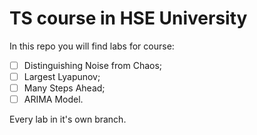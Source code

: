 # TS course in HSE University  

In this repo you will find labs for course:
- [ ] Distinguishing Noise from Chaos;
- [ ] Largest Lyapunov;
- [ ] Many Steps Ahead;
- [ ] ARIMA Model.

Every lab in it's own branch.
